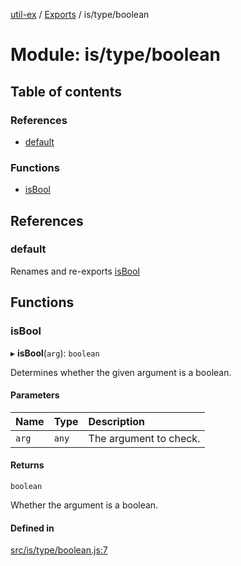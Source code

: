 [util-ex](../README.md) / [Exports](../modules.md) / is/type/boolean

# Module: is/type/boolean

## Table of contents

### References

- [default](is_type_boolean.md#default)

### Functions

- [isBool](is_type_boolean.md#isbool)

## References

### default

Renames and re-exports [isBool](is_type_boolean.md#isbool)

## Functions

### isBool

▸ **isBool**(`arg`): `boolean`

Determines whether the given argument is a boolean.

#### Parameters

| Name | Type | Description |
| :------ | :------ | :------ |
| `arg` | `any` | The argument to check. |

#### Returns

`boolean`

Whether the argument is a boolean.

#### Defined in

[src/is/type/boolean.js:7](https://github.com/snowyu/util-ex.js/blob/485ec28/src/is/type/boolean.js#L7)
